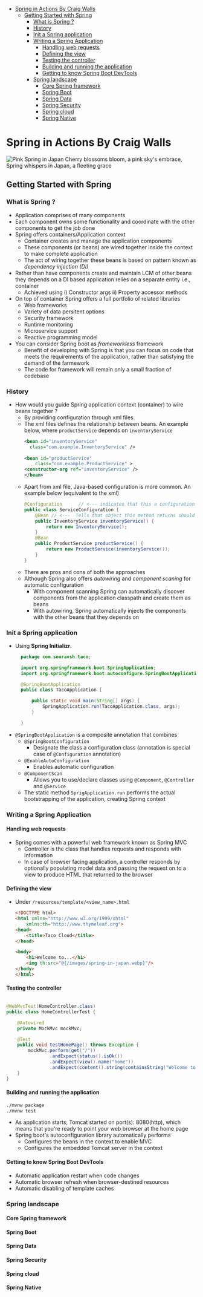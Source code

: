 
- [Spring in Actions By Craig Walls](#spring-in-actions-by-craig-walls)
  - [Getting Started with Spring](#getting-started-with-spring)
    - [What is Spring ?](#what-is-spring-)
    - [History](#history)
    - [Init a Spring application](#init-a-spring-application)
    - [Writing a Spring Application](#writing-a-spring-application)
      - [Handling web requests](#handling-web-requests)
      - [Defining the view](#defining-the-view)
      - [Testing the controller](#testing-the-controller)
      - [Building and running the application](#building-and-running-the-application)
      - [Getting to know Spring Boot DevTools](#getting-to-know-spring-boot-devtools)
    - [Spring landscape](#spring-landscape)
      - [Core Spring framework](#core-spring-framework)
      - [Spring Boot](#spring-boot)
      - [Spring Data](#spring-data)
      - [Spring Security](#spring-security)
      - [Spring cloud](#spring-cloud)
      - [Spring Native](#spring-native)

# Spring in Actions By Craig Walls

![Pink Spring in Japan](images/spring-in-japan.webp)
Cherry blossoms bloom, a pink sky's embrace,
Spring whispers in Japan, a fleeting grace

## Getting Started with Spring 
### What is Spring ?
- Application comprises of many components
- Each component owns some functionality and coordinate with the other components to get the job done
- Spring offers containers/Application context 
  - Container creates and manage the application components
  - These components (or beans) are wired together inside the context to make complete application 
  - The act of wiring together these beans is based on pattern known as *dependency injection (DI)*
- Rather than have components create and maintain LCM of other beans they depends on a DI based application relies on a separate entity i.e., container
  - Achieved using i) Constructor args ii) Property accessor methods 
- On top of container Spring offers a full portfolio of related libraries 
  - Web frameworks
  - Variety of data persitent options
  - Security framework
  - Runtime monitoring
  - Microservice support 
  - Reactive programming model 
- You can consider Spring boot as *frameworkless* framework 
  - Benefit of developing with Spring is that you can focus on code that meets the requirements of the application, rather than satisfying the demand of the farmework
  - The code for framework will remain only a small fraction of codebase
### History
- How would you guide Spring application context (container) to wire beans together ? 
  - By providing configuration through xml files 
  - The xml files defines the relationship between beans. An example below, where `productService` depends on `inventoryService`
    ```xml
    <bean id="inventoryService"
      class="com.example.InventoryService" />
 
    <bean id="productService"
        class="com.example.ProductService" >
    <constructor-arg ref="inventoryService" />
    </bean>
    ```
  - Apart from xml file, Java-based configuration is more common. An example below (equivalent to the xml)
    ```java
    @Configuration      // <--- indicates that this a configuration file 
    public class ServiceConfiguration {
        @Bean // <---  Tells that object this method returns should be added as bean in the context 
        public InventoryService inventoryService() {
            return new InventoryService();
        }
        @Bean
        public ProductService productService() {
            return new ProductService(inventoryService());
        }
    }
    ```
  - There are pros and cons of both the approaches
  - Although Spring also offers *autowiring* and *component scaning* for automatic configuration 
    - With component scanning Spring can automatically discover components from the application classpath and create them as beans
    - With autowiring, Spring automatically injects the components with the other beans that they depends on

### Init a Spring application 
- Using **Spring Initializr**. 
  ```java 
    package com.souravsh.taco;

    import org.springframework.boot.SpringApplication;
    import org.springframework.boot.autoconfigure.SpringBootApplication;

    @SpringBootApplication
    public class TacoApplication {

        public static void main(String[] args) {
            SpringApplication.run(TacoApplication.class, args);
        }

    }
  ```
- `@SpringBootApplication` is a composite annotation that combines 
  - `@SpringBootConfiguration` 
    - Designate the class a configuration class (annotation is special case of `@Configuration` annotation)
  - `@EnableAutoConfiguration` 
    - Enables automatic configuration 
  - `@ComponentScan` 
    - Allows you to use/declare classes using `@Component`, `@Controller` and `@Service`
  - The static method `SprigApplication.run` performs the actual bootstrapping of the application, creating Spring context 

### Writing a Spring Application 

#### Handling web requests
- Spring comes with a powerful web framework known as Spring MVC
  - Controller is the class that handles requests and responds with information
  - In case of browser facing application, a controller responds by optionally populating model data and passing the request on to a view to produce HTML that returned to the browser

#### Defining the view
- Under `/resources/template/<view_name>.html`
    ```html
    <!DOCTYPE html>
    <html xmlns="http://www.w3.org/1999/xhtml"
        xmlns:th="http://www.thymeleaf.org">
    <head>
        <title>Taco Cloud</title>
    </head>
    
    <body>
        <h1>Welcome to...</h1>
        <img th:src="@{/images/spring-in-japan.webp}"/>
    </body>
    </html>
    ```

#### Testing the controller
```java

@WebMvcTest(HomeController.class)
public class HomeControllerTest {

    @Autowired
    private MockMvc mockMvc;

    @Test
    public void testHomePage() throws Exception {
        mockMvc.perform(get("/"))
                .andExpect(status().isOk())
                .andExpect(view().name("home"))
                .andExpect(content().string(containsString("Welcome to...")));
    }
}

```

#### Building and running the application
```bash
./mvnw package
./mvnw test 
```
- As application starts, Tomcat started on port(s): 8080(http), which means that you're ready to point your web browser at the home page 
- Spring boot's autoconfiguration library automatically performs
  - Configures the beans in the context to enable MVC
  - Configures the embedded Tomcat server in the context
  
#### Getting to know Spring Boot DevTools
- Automatic application restart when code changes
- Automatic browser refresh when browser-destined resources
- Automatic disabling of template caches

### Spring landscape 
#### Core Spring framework
#### Spring Boot
#### Spring Data
#### Spring Security 
#### Spring cloud
#### Spring Native 
